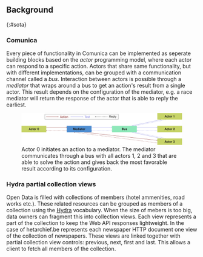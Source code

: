 ##  Background
{:#sota}

### Comunica

Every piece of functionality in Comunica can be implemented as seperate building blocks based on the _actor_ programming model, where each actor can respond to a specific action. Actors that share same functionality, but with different implementations, can be grouped with a communication channel called a _bus_. Interaction between actors is possible through a _mediator_ that wraps around a bus to get an action's result from a single actor. This result depends on the configuration of the mediator, e.g. a race mediator will return the response of the actor that is able to reply the earliest.

<figure id="actor">
<center>
<img src="img/actor-mediator-bus.svg">
</center>
<figcaption markdown="block">
Actor 0 initiates an action to a mediator. The mediator communicates through a bus with all actors 1, 2 and 3 that are able to solve the action and gives back the most favorable result according to its configuration.
</figcaption>
</figure>

### Hydra partial collection views

Open Data is filled with collections of members (hotel ammenities, road works etc.). These related resources can be grouped as members of a collection using the [Hydra](https://www.hydra-cg.com/spec/latest/core/#collections) vocabulary. When the size of mebers is too big, data owners can fragment this into collection views. Each view represents a part of the collection to keep the Web API responses lightweight. In the case of hetarchief.be represents each newspaper HTTP document one view of the collection of newspapers. These views are linked together with partial collection view controls: previous, next, first and last. This allows a client to fetch all members of the collection.
